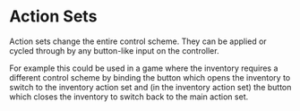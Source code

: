 # Action Sets

Action sets change the entire control scheme. They can be applied or cycled through by any button-like input on the controller.

For example this could be used in a game where the inventory requires a different control scheme by binding the button which opens the inventory to switch to the inventory action set and (in the inventory action set) the button which closes the inventory to switch back to the main action set.